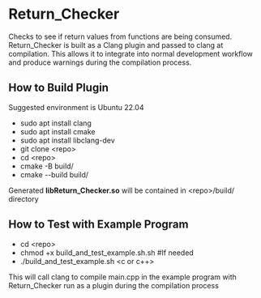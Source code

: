 # Return_Checker

Checks to see if return values from functions are being consumed. Return_Checker is built as a Clang plugin and passed to clang at compilation. This allows it to integrate into normal development workflow and produce warnings during the compilation process.



## How to Build Plugin

Suggested environment is Ubuntu 22.04

- sudo apt install clang
- sudo apt install cmake
- sudo apt install libclang-dev
- git clone \<repo>
- cd \<repo>
- cmake -B build/
- cmake --build build/

Generated <b>libReturn_Checker.so</b> will be contained in \<repo>/build/ directory

## How to Test with Example Program

- cd \<repo>
- chmod +x build_and_test_example.sh.sh #If needed
- ./build_and_test_example.sh <c or c++>

This will call clang to compile main.cpp in the example program with Return_Checker run as a plugin during the compilation process
